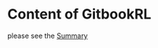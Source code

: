 # Content of GitbookRL

please see the [Summary](https://github.com/MorganWoods/GitbookRL/blob/master/SUMMARY.md)

